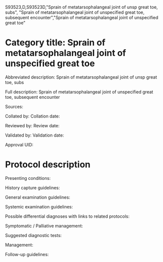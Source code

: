 S93523,D,S93523D,"Sprain of metatarsophalangeal joint of unsp great toe, subs", "Sprain of metatarsophalangeal joint of unspecified great toe, subsequent encounter","Sprain of metatarsophalangeal joint of unspecified great toe"
# Category title: Sprain of metatarsophalangeal joint of unspecified great toe

Abbreviated description: Sprain of metatarsophalangeal joint of unsp great toe, subs

Full description: Sprain of metatarsophalangeal joint of unspecified great toe, subsequent encounter

Sources:

Collated by:
Collation date:

Reviewed by:
Review date:

Validated by:
Validation date:

Approval UID:

# Protocol description

Presenting conditions:

History capture guidelines:

General examination guidelines:

Systemic examination guidelines:

Possible differential diagnoses with links to related protocols:

Symptomatic / Palliative management:

Suggested diagnostic tests:

Management:

Follow-up guidelines:
